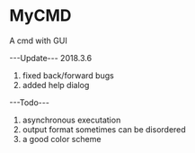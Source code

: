 # MyCMD
A cmd with GUI

---Update---
2018.3.6
1. fixed back/forward bugs
2. added help dialog

---Todo---
1. asynchronous executation
2. output format sometimes can be disordered
3. a good color scheme
